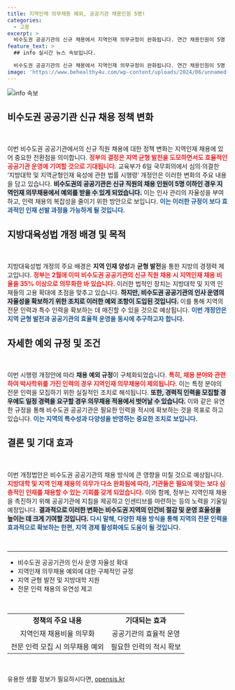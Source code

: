 ```yaml
---
title: 지역인재 의무채용 예외, 공공기관 채용인원 5명!
categories:
  - 고용
excerpt: >
  비수도권 공공기관의 신규 채용에서 지역인재 의무규정이 완화됩니다. 연간 채용인원이 5명 이하일 경우 예외가 인정되며, 전문인력 확보를 위해 탄력적인 인사 운영이 가능해집니다.
feature_text: >
  ## info 실시간 뉴스 속보입니다.

  비수도권 공공기관의 신규 채용에서 지역인재 의무규정이 완화됩니다. 연간 채용인원이 5명 이하일 경우 예외가 인정되며, 전문인력 확보를 위해 탄력적인 인사 운영이 가능해집니다.
image: 'https://www.behealthy4u.com/wp-content/uploads/2024/06/unnamed-file.png'
---
```


<p><img src="https://www.behealthy4u.com/wp-content/uploads/2024/06/unnamed-file.png" alt="info 속보" /></p>

<h2 data-ke-size="size26">비수도권 공공기관 신규 채용 정책 변화</h2>

<p data-ke-size="size16">&nbsp;</p>

<p>이번 비수도권 공공기관에서의 신규 직원 채용에 대한 정책 변화는 지역인재 채용에 있어 중요한 전환점을 의미합니다. <b><span style="color: #ee2323;">정부의 결정은 지역 균형 발전을 도모하면서도 효율적인 공공기관 운영에 기여할 것으로 기대됩니다.</span></b>  교육부가 6일 국무회의에서 심의·의결한 ‘지방대학 및 지역균형인재 육성에 관한 법률 시행령’ 개정안은 이러한 변화의 주요 내용을 담고 있습니다. <b><span style="background-color: #21538527;">비수도권의 공공기관은 신규 직원의 채용 인원이 5명 이하인 경우 지역인재 의무채용에서 예외를 받을 수 있게 되었습니다.</span></b> 이는 인사 관리의 자율성을 부여하고, 인력 채용의 복잡성을 줄이기 위한 방안으로 보입니다. <b><span style="color: #1a5490;">이는 이러한 규정이 보다 효과적인 인재 선발 과정을 가능하게 될 것입니다.</span></b></p>

<h2 data-ke-size="size26">지방대육성법 개정 배경 및 목적</h2>

<p data-ke-size="size16">&nbsp;</p>

<p>지방대육성법 개정의 주요 배경은 <b>지역 인재 양성</b>과 <b>균형 발전</b>을 통한 지방의 경쟁력 제고입니다. <b><span style="color: #ee2323;">정부는 2월에 이미 비수도권 공공기관의 신규 직원 채용 시 지역인재 채용 비율을 35% 이상으로 의무화한 바 있습니다.</span></b> 이러한 법적인 장치는 지방대학 및 지역 인재들의 고용 확대에 초점을 맞추고 있습니다. <b><span style="background-color: #21538527;">하지만, 비수도권 공공기관의 인사 운영의 자율성을 확보하기 위한 조치로 이러한 예외 조항이 도입된 것입니다.</span></b> 이를 통해 지역의 전문 인력과 특수 인력을 확보하는 데 매진할 수 있을 것으로 예상됩니다. <b><span style="color: #1a5490;">이번 개정안은 지역 균형 발전과 공공기관의 효율적 운영을 동시에 추구하고자 합니다.</span></b></p>

<h2 data-ke-size="size26">자세한 예외 규정 및 조건</h2>

<p data-ke-size="size16">&nbsp;</p>

<p>이번 시행령 개정안에 따라 <b>채용 예외 규정</b>이 구체화되었습니다. <b><span style="color: #ee2323;">특히, 채용 분야와 관련하여 박사학위를 가진 인력의 경우 지역인재 의무채용이 제외됩니다.</span></b> 이는 특정 분야의 전문 인력을 모집하기 위한 실질적인 조치로 해석됩니다. <b><span style="background-color: #21538527;">또한, 경력직 인력을 모집할 경우에도 일정 경력을 요구할 경우 의무채용 적용에서 벗어날 수 있습니다.</span></b> 이와 같은 유연한 규정을 통해 비수도권 공공기관은 필요한 인력을 적시에 확보하는 것을 목표로 하고 있습니다. <b><span style="color: #1a5490;">이는 지역의 특수성과 다양성을 반영하는 중요한 조치로 보입니다.</span></b></p>

<h2 data-ke-size="size26">결론 및 기대 효과</h2>

<p data-ke-size="size16">&nbsp;</p>

<p>이번 개정법안은 비수도권 공공기관의 채용 방식에 큰 영향을 미칠 것으로 예상됩니다. <b><span style="color: #ee2323;">지방대학 및 지역 인재 채용의 의무가 다소 완화됨에 따라, 기관들은 필요에 맞는 보다 심층적인 인재를 채용할 수 있는 기회를 갖게 되었습니다.</span></b> 이와 함께, 정부는 지역인재 채용을 촉진하기 위해 공공기관에 지침을 제공하고 인센티브를 마련하는 등의 노력을 기울일 예정입니다. <b><span style="background-color: #21538527;">결과적으로 이러한 변화는 비수도권 지역의 인건비 절감 및 운영 효율성을 높이는 데 크게 기여할 것입니다.</span></b> <b><span style="color: #1a5490;">다시 말해, 다양한 채용 방식을 통해 지역의 전문 인력을 효과적으로 확보하는 한편, 지역 경제 활성화에도 도움이 될 것입니다.</span></b></p>

<p data-ke-size="size16">&nbsp;</p>

<hr />

<ul>
    <li>비수도권 공공기관의 인사 운영 자율성 확대</li>
    <li>지역인재 의무채용 예외에 대한 구체적인 규정</li>
    <li>지역 균형 발전 및 지방대학 지원</li>
    <li>전문 인력 채용의 유연성 제고</li>
</ul>

<p data-ke-size="size16">&nbsp;</p>

<table style="width:100%">
  <tr>
    <td style="text-align: center; height: 17px;"><b>정책의 주요 내용</b></td>
    <td style="text-align: center; height: 17px;"><b>기대되는 효과</b></td>
  </tr>
  <tr>
    <td style="text-align: center; height: 17px;">지역인재 채용비율 의무화</td>
    <td style="text-align: center; height: 17px;">공공기관의 효율적 운영</td>
  </tr>
  <tr>
    <td style="text-align: center; height: 17px;">전문 인력 모집 시 의무채용 예외</td>
    <td style="text-align: center; height: 17px;">필요한 인력의 적시 확보</td>
  </tr>
</table>

<p data-ke-size="size16">&nbsp;</p>
유용한 생활 정보가 필요하시다면, <a href="https://opensis.kr" rel="dofollow">opensis.kr</a>


